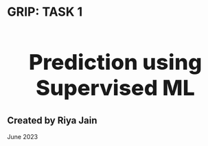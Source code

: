 # GRIP: TASK 1
<center><h1 style='font-size:50px;font-weight:800;'>Prediction using Supervised ML</h1></center>

## Created by Riya Jain  
June 2023

